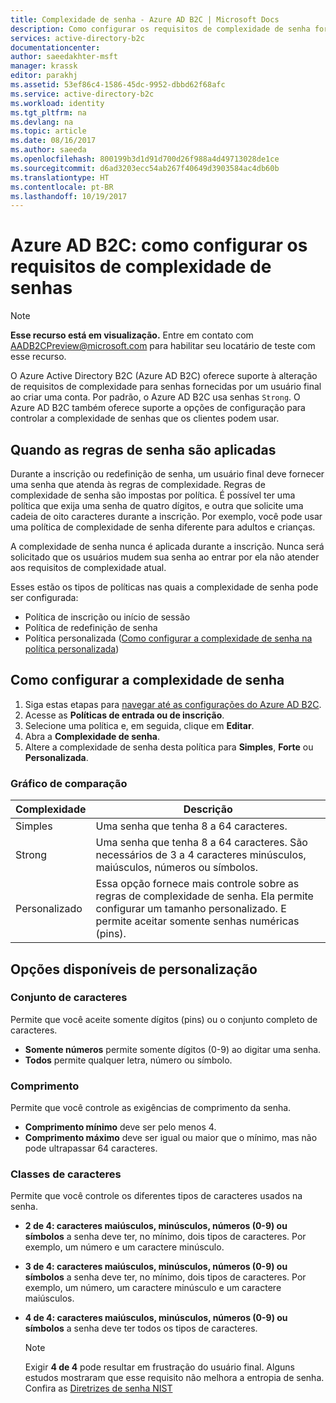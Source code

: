 ```yaml
---
title: Complexidade de senha - Azure AD B2C | Microsoft Docs
description: Como configurar os requisitos de complexidade de senha fornecida pelos consumidores no Azure Active Directory B2C
services: active-directory-b2c
documentationcenter: 
author: saeedakhter-msft
manager: krassk
editor: parakhj
ms.assetid: 53ef86c4-1586-45dc-9952-dbbd62f68afc
ms.service: active-directory-b2c
ms.workload: identity
ms.tgt_pltfrm: na
ms.devlang: na
ms.topic: article
ms.date: 08/16/2017
ms.author: saeeda
ms.openlocfilehash: 800199b3d1d91d700d26f988a4d49713028de1ce
ms.sourcegitcommit: d6ad3203ecc54ab267f40649d3903584ac4db60b
ms.translationtype: HT
ms.contentlocale: pt-BR
ms.lasthandoff: 10/19/2017
---
```

# <a name="azure-ad-b2c-configure-complexity-requirements-for-passwords"></a>Azure AD B2C: como configurar os requisitos de complexidade de senhas

> [!NOTE]
> **Esse recurso está em visualização.**  Entre em contato com [AADB2CPreview@microsoft.com](mailto:AADB2CPreview@microsoft.com) para habilitar seu locatário de teste com esse recurso.

O Azure Active Directory B2C (Azure AD B2C) oferece suporte à alteração de requisitos de complexidade para senhas fornecidas por um usuário final ao criar uma conta.  Por padrão, o Azure AD B2C usa senhas `Strong`.  O Azure AD B2C também oferece suporte a opções de configuração para controlar a complexidade de senhas que os clientes podem usar.

## <a name="when-password-rules-are-enforced"></a>Quando as regras de senha são aplicadas

Durante a inscrição ou redefinição de senha, um usuário final deve fornecer uma senha que atenda às regras de complexidade.  Regras de complexidade de senha são impostas por política.  É possível ter uma política que exija uma senha de quatro dígitos, e outra que solicite uma cadeia de oito caracteres durante a inscrição.  Por exemplo, você pode usar uma política de complexidade de senha diferente para adultos e crianças.

A complexidade de senha nunca é aplicada durante a inscrição.  Nunca será solicitado que os usuários mudem sua senha ao entrar por ela não atender aos requisitos de complexidade atual.

Esses estão os tipos de políticas nas quais a complexidade de senha pode ser configurada:

* Política de inscrição ou início de sessão
* Política de redefinição de senha
* Política personalizada ([Como configurar a complexidade de senha na política personalizada](active-directory-b2c-reference-password-complexity-custom.md))

## <a name="how-to-configure-password-complexity"></a>Como configurar a complexidade de senha

1. Siga estas etapas para [navegar até as configurações do Azure AD B2C](active-directory-b2c-app-registration.md#navigate-to-b2c-settings).
1. Acesse as **Políticas de entrada ou de inscrição**.
1. Selecione uma política e, em seguida, clique em **Editar**.
1. Abra a **Complexidade de senha**.
1. Altere a complexidade de senha desta política para **Simples**, **Forte** ou **Personalizada**.

### <a name="comparison-chart"></a>Gráfico de comparação

| Complexidade | Descrição |
| --- | --- |
| Simples | Uma senha que tenha 8 a 64 caracteres. |
| Strong | Uma senha que tenha 8 a 64 caracteres. São necessários de 3 a 4 caracteres minúsculos, maiúsculos, números ou símbolos. |
| Personalizado | Essa opção fornece mais controle sobre as regras de complexidade de senha.  Ela permite configurar um tamanho personalizado.  E permite aceitar somente senhas numéricas (pins). |

## <a name="options-available-under-custom"></a>Opções disponíveis de personalização

### <a name="character-set"></a>Conjunto de caracteres

Permite que você aceite somente dígitos (pins) ou o conjunto completo de caracteres.

* **Somente números** permite somente dígitos (0-9) ao digitar uma senha.
* **Todos** permite qualquer letra, número ou símbolo.

### <a name="length"></a>Comprimento

Permite que você controle as exigências de comprimento da senha.

* **Comprimento mínimo** deve ser pelo menos 4.
* **Comprimento máximo** deve ser igual ou maior que o mínimo, mas não pode ultrapassar 64 caracteres.

### <a name="character-classes"></a>Classes de caracteres

Permite que você controle os diferentes tipos de caracteres usados na senha.

* **2 de 4: caracteres maiúsculos, minúsculos, números (0-9) ou símbolos** a senha deve ter, no mínimo, dois tipos de caracteres. Por exemplo, um número e um caractere minúsculo.
* **3 de 4: caracteres maiúsculos, minúsculos, números (0-9) ou símbolos** a senha deve ter, no mínimo, dois tipos de caracteres. Por exemplo, um número, um caractere minúsculo e um caractere maiúsculos.
* **4 de 4: caracteres maiúsculos, minúsculos, números (0-9) ou símbolos** a senha deve ter todos os tipos de caracteres.

    > [!NOTE]
    > Exigir **4 de 4** pode resultar em frustração do usuário final. Alguns estudos mostraram que esse requisito não melhora a entropia de senha. Confira as [Diretrizes de senha NIST](https://pages.nist.gov/800-63-3/sp800-63b.html#appA)

